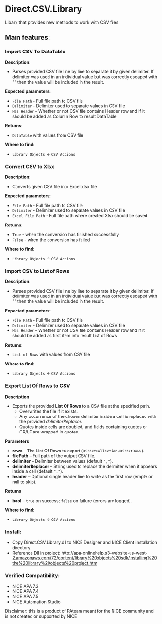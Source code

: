 ﻿# Direct.CSV.Library
Libary that provides new methods to work with CSV files

## Main features:
### Import CSV To DataTable

**Description**:
- Parses provided CSV file line by line to separate it by given delimiter. If delimiter was used in an individual value but was correctly escaped with "" then the value will be included in the result.

**Expected parameters:**
- `File Path` - Full file path to CSV file
- `Delimiter` - Delimiter used to separate values in CSV file
- `Has Header` - Whether or not CSV file contains Header row and if it should be added as Column Row to result DataTable

**Returns**:
- `DataTable` with values from CSV file

**Where to find**:
- `Library Objects` -> `CSV Actions`

### Convert CSV to Xlsx

**Description**:
- Converts given CSV file into Excel xlsx file

**Expected parameters:**
- `File Path` - Full file path to CSV file
- `Delimiter` - Delimiter used to separate values in CSV file
- `Excel File Path` - Full file path where created Xlsx should be saved

**Returns**:
- `True` - when the conversion has finished successfully
- `False` - when the conversion has failed

**Where to find**:
- `Library Objects` -> `CSV Actions`

### Import CSV to List of Rows

**Description**:
- Parses provided CSV file line by line to separate it by given delimiter. If delimiter was used in an individual value but was correctly escaped with "" then the value will be included in the result.

**Expected parameters:**
- `File Path` - Full file path to CSV file
- `Delimiter` - Delimiter used to separate values in CSV file
- `Has Header` - Whether or not CSV file contains Header row and if it should be added as first item into result List of Rows

**Returns**:
- `List of Rows` with values from CSV file

**Where to find**:
- `Library Objects` -> `CSV Actions`

### Export List Of Rows to CSV

**Description**  
- Exports the provided **List Of Rows** to a CSV file at the specified path.
  - Overwrites the file if it exists.
  - Any occurrence of the chosen delimiter inside a cell is replaced with the provided *delimiterReplacer*.  
  - Quotes inside cells are doubled, and fields containing quotes or CR/LF are wrapped in quotes.

**Parameters**
- **rows** – The List Of Rows to export (`DirectCollection<DirectRow>`).  
- **filePath** – Full path of the output CSV file.  
- **delimiter** – Delimiter between values (default `","`).  
- **delimiterReplacer** – String used to replace the delimiter when it appears inside a cell (default `"."`).  
- **header** – Optional single header line to write as the first row (empty or null to skip).

**Returns**  
- **bool** – `true` on success; `false` on failure (errors are logged).

**Where to find**:
- `Library Objects` -> `CSV Actions`

### Install:

- Copy Direct.CSV.Library.dll to NICE Designer and NICE Client installation directory
- Reference Dll in project: http://apa-onlinehelp.s3-website-us-west-2.amazonaws.com/72/content/library%20objects%20sdk/installing%20the%20library%20objects%20project.htm

### Verified Compatibility:

- NICE APA 7.3
- NICE APA 7.4
- NICE APA 7.5
- NICE Automation Studio

Disclaimer: this is a product of PAteam meant for the NICE community and is not created or supported by NICE